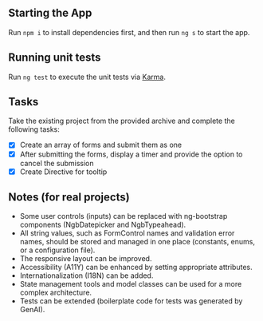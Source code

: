 ## Starting the App

Run `npm i` to install dependencies first, and then run `ng s` to start the app.

## Running unit tests

Run `ng test` to execute the unit tests via [Karma](https://karma-runner.github.io).

## Tasks

Take the existing project from the provided archive and complete the following tasks:
- [x] Create an array of forms and submit them as one
- [x] After submitting the forms, display a timer and provide the option to cancel the
submission
- [x] Create Directive for tooltip

## Notes (for real projects)

- Some user controls (inputs) can be replaced with ng-bootstrap components (NgbDatepicker and NgbTypeahead).
- All string values, such as FormControl names and validation error names, should be stored and managed in one place (constants, enums, or a configuration file).
- The responsive layout can be improved.
- Accessibility (A11Y) can be enhanced by setting appropriate attributes.
- Internationalization (I18N) can be added.
- State management tools and model classes can be used for a more complex architecture.
- Tests can be extended (boilerplate code for tests was generated by GenAI).
